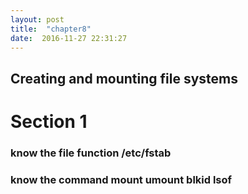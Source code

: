 ```yaml
---
layout: post
title:  "chapter8"
date:  2016-11-27 22:31:27
---
```


## Creating and mounting file systems

# Section 1

### know the file function /etc/fstab

### know the command mount umount blkid lsof

 
